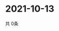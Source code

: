 # 2021-10-13
  共 0条

  <!-- BEGIN -->
  <!-- 最后更新时间Wed Oct 13 2021 05:02:54 GMT+0000 (Coordinated Universal Time) -->
  
  <!-- END -->
  
  